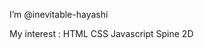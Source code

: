 I’m @inevitable-hayashi

My interest : 
HTML
CSS
Javascript
Spine 2D

<!---
inevitable-hayashi/inevitable-hayashi is a ✨ special ✨ repository because its `README.md` (this file) appears on your GitHub profile.
You can click the Preview link to take a look at your changes.
--->
